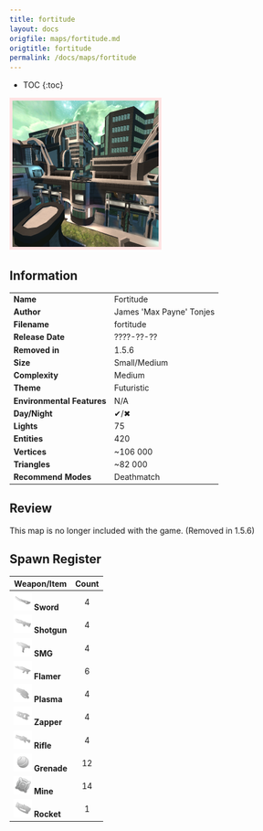 ```yaml
---
title: fortitude
layout: docs
origfile: maps/fortitude.md
origtitle: fortitude
permalink: /docs/maps/fortitude
---
```

* TOC
{:toc}
<img style='border:5px solid #ffe0e0e0' src="../images/maps/fortitude.png" width="256px" />

## Information

|                            |                          |
|----------------------------|--------------------------|
| **Name**                   | Fortitude                |
| **Author**                 | James 'Max Payne' Tonjes |
| **Filename**               | fortitude                |
| **Release Date**           | ????-??-??               |
| **Removed in**             | 1.5.6                    |
| **Size**                   | Small/Medium             |
| **Complexity**             | Medium                   |
| **Theme**                  | Futuristic               |
| **Environmental Features** | N/A                      |
| **Day/Night**              | ✔/✖                      |
| **Lights**                 | 75                       |
| **Entities**               | 420                      |
| **Vertices**               | ~106 000                 |
| **Triangles**              | ~82 000                  |
| **Recommend Modes**        | Deathmatch               |

## Review

This map is no longer included with the game. (Removed in 1.5.6)

## Spawn Register

| Weapon/Item                                                         | Count |
|---------------------------------------------------------------------|:-----:|
| <img src="../images/weapons/sword.png" width="32px"/> **Sword**     |   4   |
| <img src="../images/weapons/shotgun.png" width="32px"/> **Shotgun** |   4   |
| <img src="../images/weapons/smg.png" width="32px"/> **SMG**         |   4   |
| <img src="../images/weapons/flamer.png" width="32px"/> **Flamer**   |   6   |
| <img src="../images/weapons/plasma.png" width="32px"/> **Plasma**   |   4   |
| <img src="../images/weapons/zapper.png" width="32px"/> **Zapper**   |   4   |
| <img src="../images/weapons/rifle.png" width="32px"/> **Rifle**     |   4   |
| <img src="../images/weapons/grenade.png" width="32px"/> **Grenade** |  12   |
| <img src="../images/weapons/mine.png" width="32px"/> **Mine**       |  14   |
| <img src="../images/weapons/rocket.png" width="32px"/> **Rocket**   |   1   |
